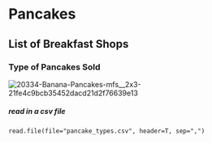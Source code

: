 # Pancakes 
## List of Breakfast Shops
### Type of Pancakes Sold

![20334-Banana-Pancakes-mfs__2x3-21fe4c9bcb35452dacd21d2f76639e13](https://user-images.githubusercontent.com/117681452/202778907-9aee5529-bd7b-4b92-a19d-503eef61bd2d.jpg)

##### read in a csv file
```
read.file(file="pancake_types.csv", header=T, sep=",")
```
